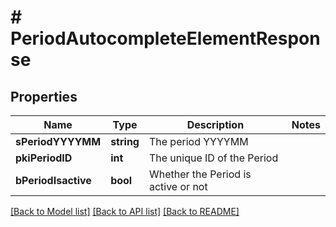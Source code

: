 # # PeriodAutocompleteElementResponse

## Properties

Name | Type | Description | Notes
------------ | ------------- | ------------- | -------------
**sPeriodYYYYMM** | **string** | The period YYYYMM |
**pkiPeriodID** | **int** | The unique ID of the Period |
**bPeriodIsactive** | **bool** | Whether the Period is active or not |

[[Back to Model list]](../../README.md#models) [[Back to API list]](../../README.md#endpoints) [[Back to README]](../../README.md)
